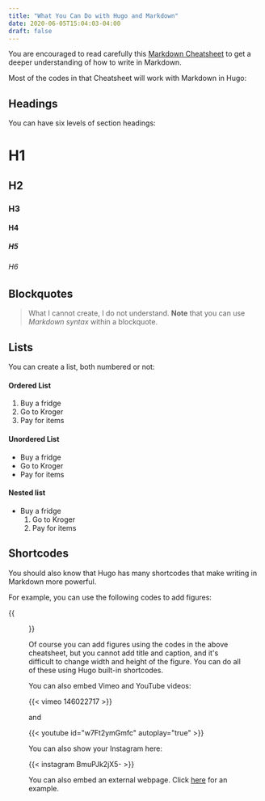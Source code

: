 ```yaml
---
title: "What You Can Do with Hugo and Markdown"
date: 2020-06-05T15:04:03-04:00
draft: false
---
```


You are encouraged to read carefully this [Markdown Cheatsheet](https://github.com/adam-p/markdown-here/wiki/Markdown-Cheatsheet) to get a deeper understanding of how to write in Markdown. 

Most of the codes in that Cheatsheet will work with Markdown in Hugo:

## Headings

You can have six levels of section headings:

# H1
## H2
### H3
#### H4
##### H5
###### H6

## Blockquotes


> What I cannot create, I do not understand. **Note** that you can use *Markdown syntax* within a blockquote.


## Lists

You can create a list, both numbered or not:

#### Ordered List

1. Buy a fridge
2. Go to Kroger
3. Pay for items

#### Unordered List

- Buy a fridge
- Go to Kroger
- Pay for items

#### Nested list

- Buy a fridge
  1. Go to Kroger
  2. Pay for items

## Shortcodes

You should also know that Hugo has many shortcodes that make writing in Markdown more powerful.

For example, you can use the following codes to add figures:


{{<figure src="http://cdn.akc.org/content/article-body-image/french_bulldog_cute_puppies.jpg" title="Title here" caption="Caption here" width="450">}}

Of course you can add figures using the codes in the above cheatsheet, but you cannot add title and caption, and it's difficult to change width and height of the figure. You can do all of these using Hugo built-in shortcodes. 

You can also embed Vimeo and YouTube videos:


{{< vimeo 146022717 >}}

and

{{< youtube id="w7Ft2ymGmfc" autoplay="true" >}}

You can also show your Instagram here:

{{< instagram BmuPJk2jX5- >}}

You can also embed an external webpage. Click [here]() for an example.









